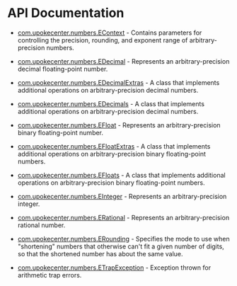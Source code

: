 # API Documentation

* [com.upokecenter.numbers.EContext](com.upokecenter.numbers.EContext.md) -
Contains parameters for controlling the precision, rounding, and exponent
 range of arbitrary-precision numbers.

* [com.upokecenter.numbers.EDecimal](com.upokecenter.numbers.EDecimal.md) -
Represents an arbitrary-precision decimal floating-point number.

* [com.upokecenter.numbers.EDecimalExtras](com.upokecenter.numbers.EDecimalExtras.md) -
A class that implements additional operations on arbitrary-precision decimal
 numbers.

* [com.upokecenter.numbers.EDecimals](com.upokecenter.numbers.EDecimals.md) -
A class that implements additional operations on arbitrary-precision decimal
 numbers.

* [com.upokecenter.numbers.EFloat](com.upokecenter.numbers.EFloat.md) -
Represents an arbitrary-precision binary floating-point number.

* [com.upokecenter.numbers.EFloatExtras](com.upokecenter.numbers.EFloatExtras.md) -
A class that implements additional operations on arbitrary-precision binary
 floating-point numbers.

* [com.upokecenter.numbers.EFloats](com.upokecenter.numbers.EFloats.md) -
A class that implements additional operations on arbitrary-precision binary
 floating-point numbers.

* [com.upokecenter.numbers.EInteger](com.upokecenter.numbers.EInteger.md) -
Represents an arbitrary-precision integer.

* [com.upokecenter.numbers.ERational](com.upokecenter.numbers.ERational.md) -
Represents an arbitrary-precision rational number.

* [com.upokecenter.numbers.ERounding](com.upokecenter.numbers.ERounding.md) -
Specifies the mode to use when "shortening" numbers that otherwise can't fit
 a given number of digits, so that the shortened number has about the
 same value.

* [com.upokecenter.numbers.ETrapException](com.upokecenter.numbers.ETrapException.md) -
Exception thrown for arithmetic trap errors.
